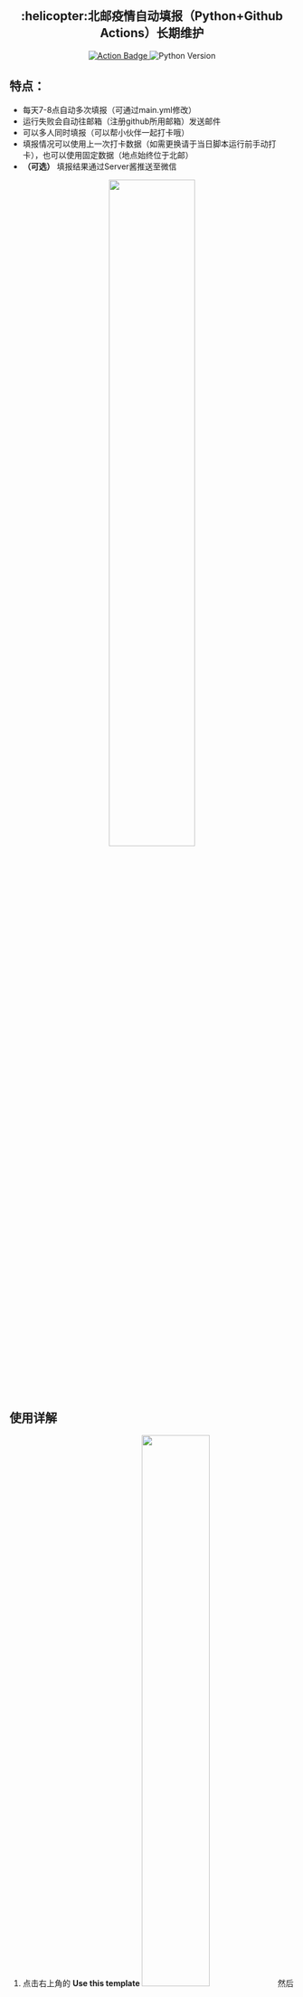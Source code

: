 <h2 align="center">:helicopter:北邮疫情自动填报（Python+Github Actions）长期维护</h2>
<p align="center">
    <a href="https://github.com/zzp-seeker/bupt-ncov-auto-report/actions/workflows/main.yml">
        <img src="https://github.com/zzp-seeker/bupt-ncov-auto-report/actions/workflows/main.yml/badge.svg?branch=master" alt="Action Badge">
    </a>
    <img src="https://img.shields.io/badge/python-%3d%203.7-blue" alt="Python Version">
</p>



## 特点：

- 每天7-8点自动多次填报（可通过main.yml修改）
- 运行失败会自动往邮箱（注册github所用邮箱）发送邮件
- 可以多人同时填报（可以帮小伙伴一起打卡哦）
- 填报情况可以使用上一次打卡数据（如需更换请于当日脚本运行前手动打卡），也可以使用固定数据（地点始终位于北邮）
- **（可选）** 填报结果通过Server酱推送至微信
  ​

<div align="center">
<img src='img/0.png' width=55%/>
</div>




## 使用详解

1. 点击右上角的 **Use this template** <img src="img/2.png" width="50%">然后给仓库随便起一个名字，点击 **Create repository from template**
2. 点击 **Settings** ，进入 **Secrets** 页面，点击右上角的 **New repository secret**，流程如下图所示
<div align="center">
<img src="img/3.png" width="90%">
</div>

3. 一共有**两**个secret，第一个Name填**USERS**，Value按照如下格式填写：

```python
[
    (学号:str,密码:str,用户名:str,0 or 1),
    (学号:str,密码:str,用户名:str,0 or 1),
    (学号:str,密码:str,用户名:str,0 or 1),
    ... 如果还有则继续往后面加
]
```

相当于**列表**里面有很多**元组**，每个元组代表一个用户，可以有任意多个。每个元组有**四个元素**，前两个分别为**学号**和**密码**，字符串格式（可自行通过 [https://app.bupt.edu.cn/ncov/wap/default/index](https://app.bupt.edu.cn/ncov/wap/default/index) 登陆验证账号密码正确性，密码一般为身份证后8位），第三个为**用户名**（随便填，用于控制台与Server显示），第四个为是否用上一次打卡数据，**0或者1**，0代表使用上一次打卡数据（**某一次自己在脚本运行前打卡之后都采用这次打卡数据**），1代表使用固定数据（固定数据的地点始终位于北邮）。该USERS在代码中会以python的eval(USERS)执行，故USERS符合python语法即可。以下是一个样例：

<div align="center">
	<img src="img/4.png" width="55%">
</div>


4. 第二个secret的Name填写**SERVER_KEY**(SERVER_KEY的填写如下），如果不配置Server酱微信推送，那么Value里填写**0**即可，如果想配置的话看下一点

<div align="center">
<img src="img/10.png" width="50%">
</div>

4. **（可选）** Value填写Server酱的SendKey（在这里查看 [https://sct.ftqq.com/sendkey](https://sct.ftqq.com/sendkey)），在此之前需要微信注册企业号，并加入Server酱内部应用，具体流程见 [https://sct.ftqq.com/forward](https://sct.ftqq.com/forward)，看起来比较多，但也不是很麻烦，一步步照做即可

最后Actions secrets效果：

<div align="center">
<img src="img/5.png" width="100%">
</div>

6. 点击上方**Actions**按钮：

<img src="img/6.png" width="100%">

点击左侧的**BUPT ncov auto-report Python**,再点击右侧的**Run workflow**,如下图所示：

<div align="center">
<img src="img/7.png" width="100%">
</div>

点击这个workflow（没看到的话请刷新一下），然后再次点进去jobs查看执行情况

<div align="center">
<img src="img/8.png" >
</div>

7. 如果准确按照上述步骤执行，你应该会看到类似的如下输出：

<div align="center">
<img src="img/9.png" width="95%">
</div>

若想查看上图一样具体填报信息需要取消注释main.py的75行

**恭喜你，你还有你的小伙伴不用为被催打卡而烦恼了~**


## 参数更改：
### 更改每日打卡时间
在 .github/workflows/main.yml 中来设置每天运行的时间：
```python
on:
  schedule:
    - cron: "*/20 16,23 * * *"
```
cron里的"\*/20 16,23 * * \*"代表 at every 20th minute past hour 16 and 23，然而这是UTC，北京时间为UTC+8，代表0点与7点之后每隔20分钟
[https://crontab.guru/#*/10_16,23_*_*_*](https://crontab.guru/#*/10_16,23_*_*_*) 用这个网站来选取你想要的时间
### 更改打卡的固定数据
在 [https://app.bupt.edu.cn/ncov/wap/default/index](https://app.bupt.edu.cn/ncov/wap/default/index) 进行填报，全部填完后最后不要提交，f12打开控制台，在Console页面下输入代码vm.info回车得到填报数据，替换掉 constant.py 里的INFO变量


## Credit
参考了[ipid/bupt-ncov-report](https://github.com/ipid/bupt-ncov-report) 与 [imtsuki/bupt-ncov-report-action](https://github.com/imtsuki/bupt-ncov-report-action), 十分感谢

## License
MIT © [zzp-seeker](https://github.com/zzp-seeker)

### 好用的话别忘了:star:哦 :wink:

